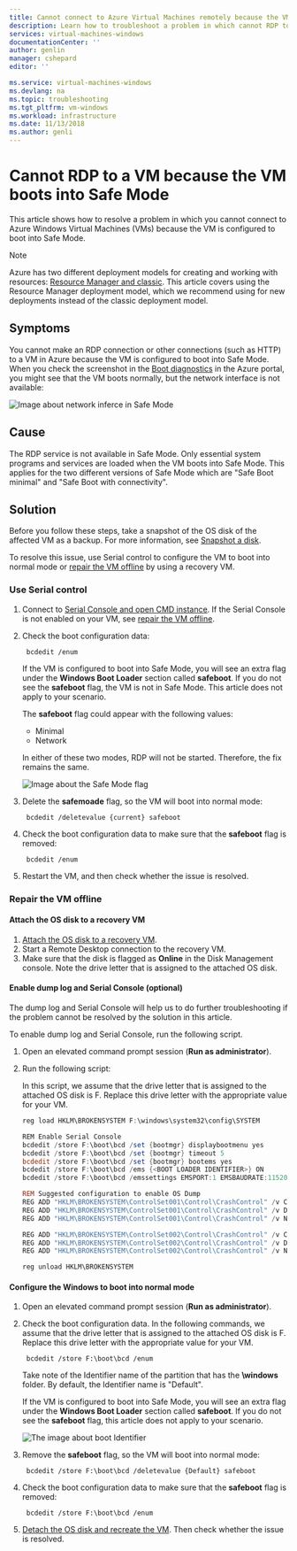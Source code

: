 ```yaml
---
title: Cannot connect to Azure Virtual Machines remotely because the VM boots into Safe Mode | Microsoft Docs
description: Learn how to troubleshoot a problem in which cannot RDP to a VM because the VM boots into Safe Mode.| Microsoft Docs
services: virtual-machines-windows
documentationCenter: ''
author: genlin
manager: cshepard
editor: ''

ms.service: virtual-machines-windows
ms.devlang: na
ms.topic: troubleshooting
ms.tgt_pltfrm: vm-windows
ms.workload: infrastructure
ms.date: 11/13/2018
ms.author: genli
---
```


#  Cannot RDP to a VM because the VM boots into Safe Mode

This article shows how to resolve a problem in which you cannot connect to Azure Windows Virtual Machines (VMs) because the VM is configured to boot into Safe Mode.

> [!NOTE]
> Azure has two different deployment models for creating and working with resources:
[Resource Manager and classic](../../azure-resource-manager/resource-manager-deployment-model.md). This article covers using the Resource Manager deployment model, which we recommend using for new deployments instead of the classic deployment model.

## Symptoms

You cannot make an RDP connection or other connections (such as HTTP) to a VM in Azure because the VM is configured to boot into Safe Mode. When you check the screenshot in the [Boot diagnostics](../troubleshooting/boot-diagnostics.md) in the Azure portal, you might see that the VM boots normally, but the network interface is not available:

![Image about network inferce in Safe Mode](./media/troubleshoot-rdp-safe-mode/network-safe-mode.png)

## Cause

The RDP service is not available in Safe Mode. Only essential system programs and services are loaded when the VM boots into Safe Mode. This applies for the two different versions of Safe Mode which are "Safe Boot minimal" and "Safe Boot with connectivity".


## Solution

Before you follow these steps, take a snapshot of the OS disk of the affected VM as a backup. For more information, see [Snapshot a disk](../windows/snapshot-copy-managed-disk.md).

To resolve this issue, use Serial control to configure the VM to boot into normal mode or [repair the VM offline](#repair-the-vm-offline) by using a recovery VM.

### Use Serial control

1. Connect to [Serial Console and open CMD instance](./serial-console-windows.md#use-cmd-or-powershell-in-serial-console
). If the Serial Console is not enabled on your VM, see [repair the VM offline](#repair-the-vm-offline).
2. Check the boot configuration data:

        bcdedit /enum

    If the VM is configured to boot into Safe Mode, you will see an extra flag under the **Windows Boot Loader** section called **safeboot**. If you do not see the **safeboot** flag, the VM is not in Safe Mode. This article does not apply to your scenario.

    The **safeboot** flag could appear with the following values:
    - Minimal
    - Network

    In either of these two modes, RDP will not be started. Therefore, the fix remains the same.

    ![Image about the Safe Mode flag](./media/troubleshoot-rdp-safe-mode/safe-mode-tag.png)

3. Delete the **safemoade** flag, so the VM will boot into normal mode:

	    bcdedit /deletevalue {current} safeboot

4. Check the boot configuration data to make sure that the **safeboot** flag is removed:

        bcdedit /enum

5. Restart the VM, and then check whether the issue is resolved.

### Repair the VM offline

#### Attach the OS disk to a recovery VM

1. [Attach the OS disk to a recovery VM](../windows/troubleshoot-recovery-disks-portal.md).
2. Start a Remote Desktop connection to the recovery VM.
3. Make sure that the disk is flagged as **Online** in the Disk Management console. Note the drive letter that is assigned to the attached OS disk.

#### Enable dump log and Serial Console (optional)

The dump log and Serial Console will help us to do further troubleshooting if the problem cannot be resolved by the solution in this article.

To enable dump log and Serial Console, run the following script.

1. Open an elevated command prompt session (**Run as administrator**).
2. Run the following script:

    In this script, we assume that the drive letter that is assigned to the attached OS disk is F. Replace this drive letter with the appropriate value for your VM.

    ```powershell
    reg load HKLM\BROKENSYSTEM F:\windows\system32\config\SYSTEM

    REM Enable Serial Console
    bcdedit /store F:\boot\bcd /set {bootmgr} displaybootmenu yes
    bcdedit /store F:\boot\bcd /set {bootmgr} timeout 5
    bcdedit /store F:\boot\bcd /set {bootmgr} bootems yes
    bcdedit /store F:\boot\bcd /ems {<BOOT LOADER IDENTIFIER>} ON
    bcdedit /store F:\boot\bcd /emssettings EMSPORT:1 EMSBAUDRATE:115200

    REM Suggested configuration to enable OS Dump
    REG ADD "HKLM\BROKENSYSTEM\ControlSet001\Control\CrashControl" /v CrashDumpEnabled /t REG_DWORD /d 1 /f
    REG ADD "HKLM\BROKENSYSTEM\ControlSet001\Control\CrashControl" /v DumpFile /t REG_EXPAND_SZ /d "%SystemRoot%\MEMORY.DMP" /f
    REG ADD "HKLM\BROKENSYSTEM\ControlSet001\Control\CrashControl" /v NMICrashDump /t REG_DWORD /d 1 /f

    REG ADD "HKLM\BROKENSYSTEM\ControlSet002\Control\CrashControl" /v CrashDumpEnabled /t REG_DWORD /d 1 /f
    REG ADD "HKLM\BROKENSYSTEM\ControlSet002\Control\CrashControl" /v DumpFile /t REG_EXPAND_SZ /d "%SystemRoot%\MEMORY.DMP" /f
    REG ADD "HKLM\BROKENSYSTEM\ControlSet002\Control\CrashControl" /v NMICrashDump /t REG_DWORD /d 1 /f

    reg unload HKLM\BROKENSYSTEM
    ```

#### Configure the Windows to boot into normal mode

1. Open an elevated command prompt session (**Run as administrator**).
2. Check the boot configuration data. In the following commands, we assume that the drive letter that is assigned to the attached OS disk is F. Replace this drive letter with the appropriate value for your VM.

        bcdedit /store F:\boot\bcd /enum
    Take note of the Identifier name of the partition that has the **\windows** folder. By default, the  Identifier name is "Default".

    If the VM is configured to boot into Safe Mode, you will see an extra flag under the **Windows Boot Loader** section called **safeboot**. If you do not see the **safeboot** flag, this article does not apply to your scenario.

    ![The image about boot Identifier](./media/troubleshoot-rdp-safe-mode/boot-id.png)

3. Remove the **safeboot** flag, so the VM will boot into normal mode:

        bcdedit /store F:\boot\bcd /deletevalue {Default} safeboot
4. Check the boot configuration data to make sure that the **safeboot** flag is removed:

        bcdedit /store F:\boot\bcd /enum
5. [Detach the OS disk and recreate the VM](../windows/troubleshoot-recovery-disks-portal.md). Then check whether the issue is resolved.
